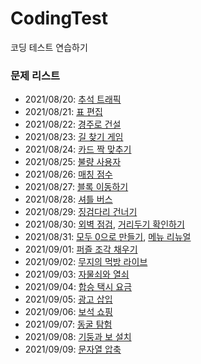 # CodingTest
코딩 테스트 연습하기


### 문제 리스트
+ 2021/08/20: [추석 트래픽](https://programmers.co.kr/learn/courses/30/lessons/17676)
+ 2021/08/21: [표 편집](https://programmers.co.kr/learn/courses/30/lessons/81303)
+ 2021/08/22: [경주로 건설](https://programmers.co.kr/learn/courses/30/lessons/67259)
+ 2021/08/23: [길 찾기 게임](https://programmers.co.kr/learn/courses/30/lessons/42892)
+ 2021/08/24: [카드 짝 맞추기](https://programmers.co.kr/learn/courses/30/lessons/72415)
+ 2021/08/25: [불량 사용자](https://programmers.co.kr/learn/courses/30/lessons/64064)
+ 2021/08/26: [매칭 점수](https://programmers.co.kr/learn/courses/30/lessons/42893)
+ 2021/08/27: [블록 이동하기](https://programmers.co.kr/learn/courses/30/lessons/60063)
+ 2021/08/28: [셔틀 버스](https://programmers.co.kr/learn/courses/30/lessons/17678)
+ 2021/08/29: [징검다리 건너기](https://programmers.co.kr/learn/courses/30/lessons/64062)
+ 2021/08/30: [외벽 점검](https://programmers.co.kr/learn/courses/30/lessons/60062), [거리두기 확인하기](https://programmers.co.kr/learn/courses/30/lessons/81302)
+ 2021/08/31: [모두 0으로 만들기](https://programmers.co.kr/learn/courses/30/lessons/76503), [메뉴 리뉴얼](https://programmers.co.kr/learn/courses/30/lessons/72411)
+ 2021/09/01: [퍼즐 조각 채우기](https://programmers.co.kr/learn/courses/30/lessons/84021)
+ 2021/09/02: [무지의 먹방 라이브](https://programmers.co.kr/learn/courses/30/lessons/42891)
+ 2021/09/03: [자물쇠와 열쇠](https://programmers.co.kr/learn/courses/30/lessons/60059)
+ 2021/09/04: [합승 택시 요금](https://programmers.co.kr/learn/courses/30/lessons/72413)
+ 2021/09/05: [광고 삽입](https://programmers.co.kr/learn/courses/30/lessons/72414)
+ 2021/09/06: [보석 쇼핑](https://programmers.co.kr/learn/courses/30/lessons/67258)
+ 2021/09/07: [동굴 탐험](https://programmers.co.kr/learn/courses/30/lessons/67260)
+ 2021/09/08: [기둥과 보 설치](https://programmers.co.kr/learn/courses/30/lessons/60061)
+ 2021/09/09: [문자열 압축](https://programmers.co.kr/learn/courses/30/lessons/60057)
